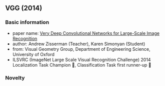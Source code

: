 ## VGG (2014) 

### Basic information
- paper name: [Very Deep Convolutional Networks for Large-Scale Image Recognition](https://arxiv.org/abs/1409.1556)
- author: Andrew Zisserman (Teacher), Karen Simonyan (Student)
- from: Visual Geometry Group, Department of Engineering Science, University of Oxford
- ILSVRC (ImageNet Large Scale Visual Recognition Challenge) 2014 Localization Task Champion :1st_place_medal:, Classification Task first runner-up :2nd_place_medal:

### Novelty
